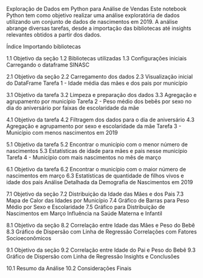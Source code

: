 Exploração de Dados em Python para Análise de Vendas
Este notebook Python tem como objetivo realizar uma análise exploratória de dados utilizando um conjunto de dados de nascimentos em 2019. A análise abrange diversas tarefas, desde a importação das bibliotecas até insights relevantes obtidos a partir dos dados.

Índice
Importando bibliotecas

1.1 Objetivo da seção
1.2 Bibliotecas utilizadas
1.3 Configurações iniciais
Carregando o dataframe SINASC

2.1 Objetivo da seção
2.2 Carregamento dos dados
2.3 Visualização inicial do DataFrame
Tarefa 1 - Idade média das mães e dos pais por município

3.1 Objetivo da tarefa
3.2 Limpeza e preparação dos dados
3.3 Agregação e agrupamento por município
Tarefa 2 - Peso médio dos bebês por sexo no dia do aniversário por faixas de escolaridade da mãe

4.1 Objetivo da tarefa
4.2 Filtragem dos dados para o dia de aniversário
4.3 Agregação e agrupamento por sexo e escolaridade da mãe
Tarefa 3 - Município com menos nascimentos em 2019

5.1 Objetivo da tarefa
5.2 Encontrar o município com o menor número de nascimentos
5.3 Estatísticas de idade para mães e pais nesse município
Tarefa 4 - Município com mais nascimentos no mês de março

6.1 Objetivo da tarefa
6.2 Encontrar o município com o maior número de nascimentos em março
6.3 Estatísticas de quantidade de filhos vivos e idade dos pais
Análise Detalhada da Demografia de Nascimentos em 2019

7.1 Objetivo da seção
7.2 Distribuição da Idade das Mães e dos Pais
7.3 Mapa de Calor das Idades por Município
7.4 Gráfico de Barras para Peso Médio por Sexo e Escolaridade
7.5 Gráfico para Distribuição de Nascimentos em Março
Influência na Saúde Materna e Infantil

8.1 Objetivo da seção
8.2 Correlação entre Idade das Mães e Peso do Bebê
8.3 Gráfico de Dispersão com Linha de Regressão
Correlações com Fatores Socioeconômicos

9.1 Objetivo da seção
9.2 Correlação entre Idade do Pai e Peso do Bebê
9.3 Gráfico de Dispersão com Linha de Regressão
Insights e Conclusões

10.1 Resumo da Análise
10.2 Considerações Finais
